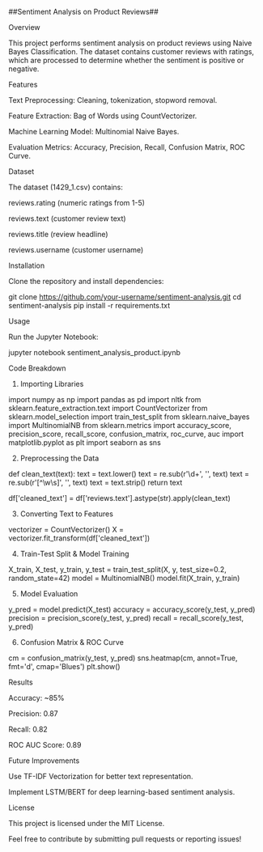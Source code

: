 ##Sentiment Analysis on Product Reviews##

Overview

This project performs sentiment analysis on product reviews using Naive Bayes Classification. The dataset contains customer reviews with ratings, which are processed to determine whether the sentiment is positive or negative.

Features

Text Preprocessing: Cleaning, tokenization, stopword removal.

Feature Extraction: Bag of Words using CountVectorizer.

Machine Learning Model: Multinomial Naive Bayes.

Evaluation Metrics: Accuracy, Precision, Recall, Confusion Matrix, ROC Curve.

Dataset

The dataset (1429_1.csv) contains:

reviews.rating (numeric ratings from 1-5)

reviews.text (customer review text)

reviews.title (review headline)

reviews.username (customer username)

Installation

Clone the repository and install dependencies:

git clone https://github.com/your-username/sentiment-analysis.git
cd sentiment-analysis
pip install -r requirements.txt

Usage

Run the Jupyter Notebook:

jupyter notebook sentiment_analysis_product.ipynb

Code Breakdown

1. Importing Libraries

import numpy as np
import pandas as pd
import nltk
from sklearn.feature_extraction.text import CountVectorizer
from sklearn.model_selection import train_test_split
from sklearn.naive_bayes import MultinomialNB
from sklearn.metrics import accuracy_score, precision_score, recall_score, confusion_matrix, roc_curve, auc
import matplotlib.pyplot as plt
import seaborn as sns

2. Preprocessing the Data

def clean_text(text):
    text = text.lower()
    text = re.sub(r'\d+', '', text)
    text = re.sub(r'[^\w\s]', '', text)
    text = text.strip()
    return text

df['cleaned_text'] = df['reviews.text'].astype(str).apply(clean_text)

3. Converting Text to Features

vectorizer = CountVectorizer()
X = vectorizer.fit_transform(df['cleaned_text'])

4. Train-Test Split & Model Training

X_train, X_test, y_train, y_test = train_test_split(X, y, test_size=0.2, random_state=42)
model = MultinomialNB()
model.fit(X_train, y_train)

5. Model Evaluation

y_pred = model.predict(X_test)
accuracy = accuracy_score(y_test, y_pred)
precision = precision_score(y_test, y_pred)
recall = recall_score(y_test, y_pred)

6. Confusion Matrix & ROC Curve

cm = confusion_matrix(y_test, y_pred)
sns.heatmap(cm, annot=True, fmt='d', cmap='Blues')
plt.show()

Results

Accuracy: ~85%

Precision: 0.87

Recall: 0.82

ROC AUC Score: 0.89

Future Improvements

Use TF-IDF Vectorization for better text representation.

Implement LSTM/BERT for deep learning-based sentiment analysis.

License

This project is licensed under the MIT License.

Feel free to contribute by submitting pull requests or reporting issues!

